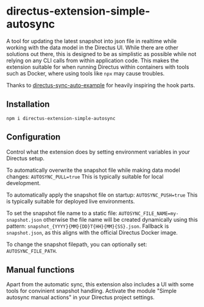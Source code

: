 # directus-extension-simple-autosync

A tool for updating the latest snapshot into json file in realtime while working with the data model in the Directus UI.
While there are other solutions out there, this is designed to be as simplistic as possible while not relying on any CLI
calls from within application code. This makes the extension suitable for when running Directus within containers with
tools such as Docker, where using tools like `npx` may cause troubles.

Thanks to [directus-sync-auto-example](https://github.com/denkan/directus-sync-auto-example) for heavily inspiring the
hook parts.

## Installation

`npm i directus-extension-simple-autosync`

## Configuration

Control what the extension does by setting environment variables in your Directus setup.

To automatically overwrite the snapshot file while making data model changes:
`AUTOSYNC_PULL=true`
This is typically suitable for local development.

To automatically apply the snapshot file on startup:
`AUTOSYNC_PUSH=true`
This is typically suitable for deployed live environments.

To set the snapshot file name to a static file:
`AUTOSYNC_FILE_NAME=my-snapshot.json`
otherwise the file name will be created dynamically using this pattern: `snapshot_{YYYY}{MM}{DD}T{HH}{MM}{SS}.json`.
Fallback is `snapshot.json`, as this aligns with the official Directus Docker image.

To change the snapshot filepath, you can optionally set:
`AUTOSYNC_FILE_PATH`.

## Manual functions

Apart from the automatic sync, this extension also includes a UI with some tools for convinient snapshot handling.
Activate the module "Simple autosync manual actions" in your Directus project settings.
